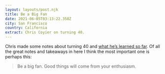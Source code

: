 ```yaml
---
layout: layouts/post.njk
title: Be a Big Fan
date: 2021-06-05T03:13:22.358Z
city: San Francisco
country: California
extract: Chris Coyier on turning 40.
---
```


Chris made some notes about turning 40 and [what he’s learned so far](https://chriscoyier.net/2021/06/04/40-for-40/). Of all the great notes and takeaways in here I think the most important one is perhaps this:

> Be a big fan. Good things will come from your enthusiasm.
